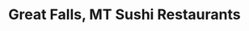 ---
layout: city
title: Great Falls, MT Sushi Restaurants
permalink: /montana/great-falls/
stateAbbr: MT
stateName: Montana
cityName: Great Falls

---